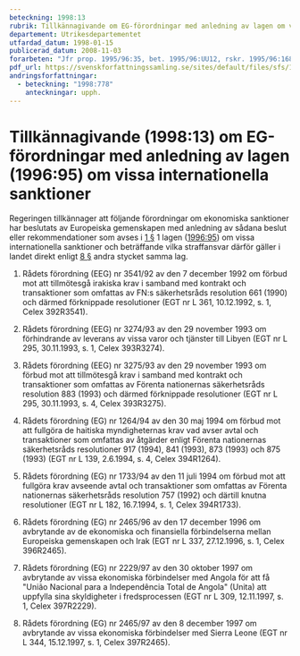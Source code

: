 ```yaml
---
beteckning: 1998:13
rubrik: Tillkännagivande om EG-förordningar med anledning av lagen om vissa internationella sanktioner
departement: Utrikesdepartementet
utfardad_datum: 1998-01-15
publicerad_datum: 2008-11-03
forarbeten: "Jfr prop. 1995/96:35, bet. 1995/96:UU12, rskr. 1995/96:168"
pdf_url: https://svenskforfattningssamling.se/sites/default/files/sfs/1998-01/SFS1998-13.pdf
andringsforfattningar:
  - beteckning: "1998:778"
    anteckningar: upph.
---
```


# Tillkännagivande (1998:13) om EG-förordningar med anledning av lagen (1996:95) om vissa internationella sanktioner

Regeringen tillkännager att följande förordningar om ekonomiska sanktioner har beslutats av Europeiska gemenskapen med anledning av sådana beslut eller rekommendationer som avses i [1 §](#1) 1 lagen ([1996:95](https://selex.se/eli/sfs/1996/95)) om vissa internationella sanktioner och beträffande vilka straffansvar därför gäller i landet direkt enligt [8 §](#8) andra stycket samma lag.

1. Rådets förordning (EEG) nr 3541/92 av den 7 december 1992 om förbud mot att tillmötesgå irakiska krav i samband med kontrakt och transaktioner som omfattas av FN:s säkerhetsråds resolution 661 (1990) och därmed förknippade resolutioner (EGT nr L 361, 10.12.1992, s. 1, Celex 392R3541).

2. Rådets förordning (EEG) nr 3274/93 av den 29 november 1993 om förhindrande av leverans av vissa varor och tjänster till Libyen (EGT nr L 295, 30.11.1993, s. 1, Celex 393R3274).

3. Rådets förordning (EEG) nr 3275/93 av den 29 november 1993 om förbud mot att tillmötesgå krav i samband med kontrakt och transaktioner som omfattas av Förenta nationernas säkerhetsråds resolution 883 (1993) och därmed förknippade resolutioner (EGT nr L 295, 30.11.1993, s. 4, Celex 393R3275).

4. Rådets förordning (EG) nr 1264/94 av den 30 maj 1994 om förbud mot att fullgöra de haitiska myndigheternas krav vad avser avtal och transaktioner som omfattas av åtgärder enligt Förenta nationernas säkerhetsråds resolutioner 917 (1994), 841 (1993), 873 (1993) och 875 (1993) (EGT nr L 139, 2.6.1994, s. 4, Celex 394R1264).

5. Rådets förordning (EG) nr 1733/94 av den 11 juli 1994 om förbud mot att fullgöra krav avseende avtal och transaktioner som omfattas av Förenta nationernas säkerhetsråds resolution 757 (1992) och därtill knutna resolutioner (EGT nr L 182, 16.7.1994, s. 1, Celex 394R1733).

6. Rådets förordning (EG) nr 2465/96 av den 17 december 1996 om avbrytande av de ekonomiska och finansiella förbindelserna mellan Europeiska gemenskapen och Irak (EGT nr L 337, 27.12.1996, s. 1, Celex 396R2465).

7. Rådets förordning (EG) nr 2229/97 av den 30 oktober 1997 om avbrytande av vissa ekonomiska förbindelser med Angola för att få "União Nacional para a Independência Total de Angola" (Unita) att uppfylla sina skyldigheter i fredsprocessen (EGT nr L 309, 12.11.1997, s. 1, Celex 397R2229).

8. Rådets förordning (EG) nr 2465/97 av den 8 december 1997 om avbrytande av vissa ekonomiska förbindelser med Sierra Leone (EGT nr L 344, 15.12.1997, s. 1, Celex 397R2465).